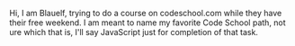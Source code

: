Hi, I am Blauelf, trying to do a course on codeschool.com while they have their free weekend.
I am meant to name my favorite Code School path, not ure which that is, I'll say JavaScript just for completion of that task. 
